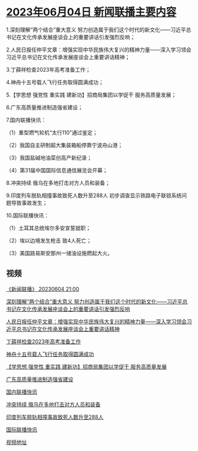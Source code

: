 # [2023年06月04日 新闻联播主要内容](https://tv.cctv.com/lm/xwlb/day/20230604.shtml)

1.深刻理解“两个结合”重大意义 努力创造属于我们这个时代的新文化——习近平总书记在文化传承发展座谈会上的重要讲话引发强烈反响；

2.人民日报任仲平文章：增强实现中华民族伟大复兴的精神力量——深入学习领会习近平总书记在文化传承发展座谈会上重要讲话精神；

3.丁薛祥检查2023年高考准备工作；

4.神舟十五号载人飞行任务取得圆满成功；

5.【学思想 强党性 重实践 建新功】招商局集团以学促干 服务高质量发展；

6.广东高质量推进制造强省建设；

7.国内联播快讯：

（1）重型燃气轮机“太行110”通过鉴定；

（2）我国自主研制超大集装箱船停靠宁波舟山港；

（3）我国盐碱地油菜创高产新纪录；

（4）第31届中国国际信息通信展览会开幕；

8.冲突持续 俄乌在多地打击对方人员和装备；

9.印度列车脱轨相撞事故致死人数升至288人 初步调查显示铁路电子联锁系统问题导致事故发生；

10.国际联播快讯：

（1）土耳其总统埃尔多安宣誓就职；

（2）埃以边境发生枪击 致4人死亡；

（3）美国路易斯安那州一储油设施燃起大火。

## 视频

[《新闻联播》 20230604 21:00](https://tv.cctv.com/2023/06/04/VIDE3WaKVckjbJ3fnRQuoPSX230604.shtml)

[深刻理解“两个结合”重大意义 努力创造属于我们这个时代的新文化——习近平总书记在文化传承发展座谈会上的重要讲话引发强烈反响](https://tv.cctv.com/2023/06/04/VIDERct2BtYoBrRFFoOzsD41230604.shtml)

[人民日报任仲平文章：增强实现中华民族伟大复兴的精神力量——深入学习领会习近平总书记在文化传承发展座谈会上重要讲话精神](https://tv.cctv.com/2023/06/04/VIDELet5mLrSihxiaWDTGM1B230604.shtml)

[丁薛祥检查2023年高考准备工作](https://tv.cctv.com/2023/06/04/VIDEmua5wMHXg91ZcqlyRdK5230604.shtml)

[神舟十五号载人飞行任务取得圆满成功](https://tv.cctv.com/2023/06/04/VIDESWfFFJOgAeotWHckcu2P230604.shtml)

[【学思想 强党性 重实践 建新功】招商局集团以学促干 服务高质量发展](https://tv.cctv.com/2023/06/04/VIDEpojfa36Q9EWksCYLo1Ok230604.shtml)

[广东高质量推进制造强省建设](https://tv.cctv.com/2023/06/04/VIDECNlxemunMac4fPtuV4DG230604.shtml)

[国内联播快讯](https://tv.cctv.com/2023/06/04/VIDEbzAhHCJGGNJaAkSPQoDS230604.shtml)

[冲突持续 俄乌在多地打击对方人员和装备](https://tv.cctv.com/2023/06/04/VIDEvZfhea6eDPIFQIRjZrUg230604.shtml)

[印度列车脱轨相撞事故致死人数升至288人](https://tv.cctv.com/2023/06/04/VIDE0NLlo3VTR5zxHdvh3QBg230604.shtml)

[国际联播快讯](https://tv.cctv.com/2023/06/04/VIDESKbjHJ0ZXuczHun4PNCv230604.shtml)

[视频地址](https://tv.cctv.com/lm/xwlb/day/20230604.shtml) 


